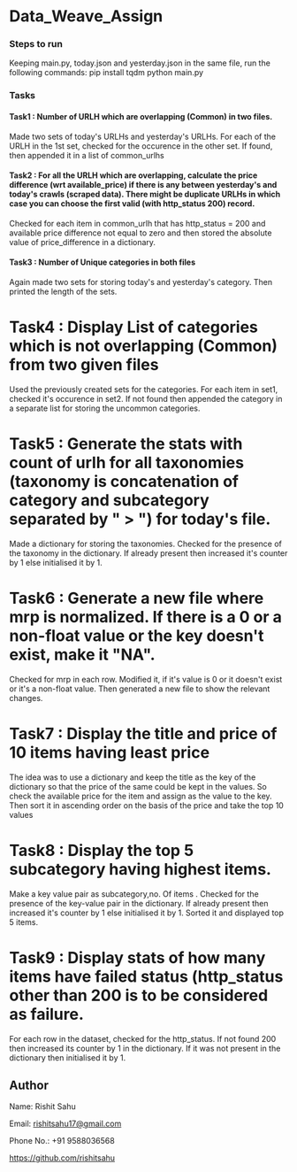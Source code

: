 # Data_Weave_Assign
### Steps to run
Keeping main.py, today.json and yesterday.json in the same file, run the following commands:
   pip install tqdm
   python main.py
### Tasks
#### Task1 : Number of URLH which are overlapping (Common) in two files.
Made two sets of today's URLHs and yesterday's URLHs. For each of the URLH in the 1st set, checked for the occurence in the other set. If found, then appended it in a list of common_urlhs

#### Task2 : For all the URLH which are overlapping, calculate the price difference (wrt available_price) if there is any between yesterday's and today's crawls (scraped data).               There might be duplicate URLHs in which case you can choose the first valid (with http_status 200) record.
Checked for each item in common_urlh that has http_status = 200 and available price difference not equal to zero and then stored the absolute value of price_difference
in a dictionary.

#### Task3 :  Number of Unique categories in both files
Again made two sets for storing today's and yesterday's category. Then printed the length of the sets.

# Task4 : Display List of categories which is not overlapping (Common) from two given files
Used the previously created sets for the categories. For each item in set1, checked it's occurence in set2. If not found then appended the category in a separate list
for storing the uncommon categories.

# Task5 : Generate the stats with count of urlh for all taxonomies (taxonomy is concatenation of category and subcategory separated by " > ") for today's file.
Made a dictionary for storing the taxonomies. Checked for the presence of the taxonomy in the dictionary. If already present then increased it's counter by 1 else initialised it by 1.

# Task6 : Generate a new file where mrp is normalized. If there is a 0 or a non-float value or the key doesn't exist, make it "NA".
Checked for mrp in each row. Modified it, if it's value is 0 or it doesn't exist or it's a non-float value. Then generated a new file to show the relevant changes.

# Task7 : Display the title and price of 10 items having least price
The idea was to use a dictionary and keep the title as the key of the dictionary so that the price of the same could be kept in the values. So check the available price for the item and assign as the value to the key. Then sort it in ascending order on the basis of the price and take the top 10 values

# Task8 :  Display the top 5 subcategory having highest items.
Make a key value pair as subcategory,no. Of items . Checked for the presence of the key-value pair in the dictionary. If already present then increased it's counter by 1 else initialised it by 1. Sorted it and displayed top 5 items.

# Task9 : Display stats of how many items have failed status (http_status other than 200 is to be considered as failure.
For each row in the dataset, checked for the http_status. If not found 200 then increased its counter by 1 in the dictionary. If it was not present in the dictionary then initialised it by 1.

## Author

Name: Rishit Sahu

Email: rishitsahu17@gmail.com

Phone No.: +91 9588036568

https://github.com/rishitsahu
